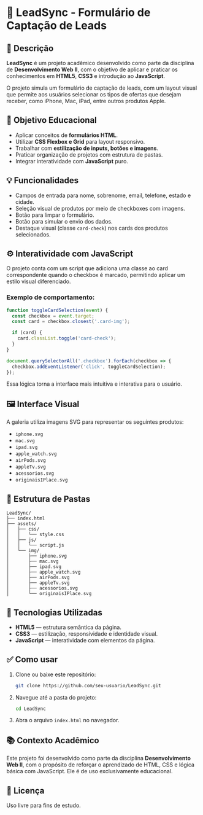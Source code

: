 # 📝 LeadSync - Formulário de Captação de Leads

## 📌 Descrição

**LeadSync** é um projeto acadêmico desenvolvido como parte da disciplina de **Desenvolvimento Web II**, com o objetivo de aplicar e praticar os conhecimentos em **HTML5**, **CSS3** e introdução ao **JavaScript**.

O projeto simula um formulário de captação de leads, com um layout visual que permite aos usuários selecionar os tipos de ofertas que desejam receber, como iPhone, Mac, iPad, entre outros produtos Apple.

## 🎯 Objetivo Educacional

- Aplicar conceitos de **formulários HTML**.
- Utilizar **CSS Flexbox e Grid** para layout responsivo.
- Trabalhar com **estilização de inputs, botões e imagens**.
- Praticar organização de projetos com estrutura de pastas.
- Integrar interatividade com **JavaScript** puro.

## 💡 Funcionalidades

- Campos de entrada para nome, sobrenome, email, telefone, estado e cidade.
- Seleção visual de produtos por meio de checkboxes com imagens.
- Botão para limpar o formulário.
- Botão para simular o envio dos dados.
- Destaque visual (classe `card-check`) nos cards dos produtos selecionados.

## ⚙️ Interatividade com JavaScript

O projeto conta com um script que adiciona uma classe ao card correspondente quando o checkbox é marcado, permitindo aplicar um estilo visual diferenciado.

### Exemplo de comportamento:
```js
function toggleCardSelection(event) {
  const checkbox = event.target;
  const card = checkbox.closest('.card-img');

  if (card) {
    card.classList.toggle('card-check');
  }
}

document.querySelectorAll('.checkbox').forEach(checkbox => {
  checkbox.addEventListener('click', toggleCardSelection);
});
```

Essa lógica torna a interface mais intuitiva e interativa para o usuário.

## 🖼️ Interface Visual

A galeria utiliza imagens SVG para representar os seguintes produtos:

- `iphone.svg`
- `mac.svg`
- `ipad.svg`
- `apple_watch.svg`
- `airPods.svg`
- `appleTv.svg`
- `acessorios.svg`
- `originaisIPlace.svg`

## 📁 Estrutura de Pastas

```
LeadSync/
├── index.html
├── assets/
│   ├── css/
│   │   └── style.css
│   ├── js/
│   │   └── script.js
│   └── img/
│       ├── iphone.svg
│       ├── mac.svg
│       ├── ipad.svg
│       ├── apple_watch.svg
│       ├── airPods.svg
│       ├── appleTv.svg
│       ├── acessorios.svg
│       └── originaisIPlace.svg
```

## 🚀 Tecnologias Utilizadas

- **HTML5** — estrutura semântica da página.
- **CSS3** — estilização, responsividade e identidade visual.
- **JavaScript** — interatividade com elementos da página.

## ✅ Como usar

1. Clone ou baixe este repositório:
   ```bash
   git clone https://github.com/seu-usuario/LeadSync.git
   ```
2. Navegue até a pasta do projeto:
   ```bash
   cd LeadSync
   ```
3. Abra o arquivo `index.html` no navegador.

## 📚 Contexto Acadêmico

Este projeto foi desenvolvido como parte da disciplina **Desenvolvimento Web II**, com o propósito de reforçar o aprendizado de HTML, CSS e lógica básica com JavaScript. Ele é de uso exclusivamente educacional.

## 🔖 Licença

Uso livre para fins de estudo.
